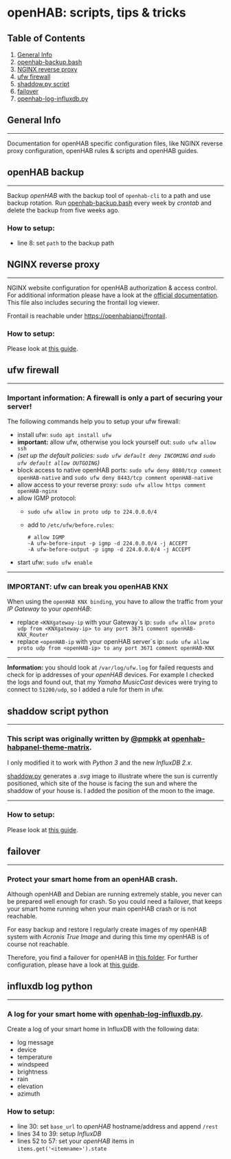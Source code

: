 # openHAB: scripts, tips & tricks

## Table of Contents
1. [General Info](#general-info)
2. [openhab-backup.bash](#openhab-backup)
3. [NGINX reverse proxy](#nginx-reverse-proxy)
4. [ufw firewall](#ufw-firewall)
5. [shaddow.py script](#shaddow-script-python)
6. [failover](#failover)
7. [openhab-log-influxdb.py](#influxdb-log-python)

## General Info
***
Documentation for openHAB specific configuration files, like NGINX reverse proxy configuration, openHAB rules & scripts and openHAB guides.

## openHAB backup
***
Backup _openHAB_ with the backup tool of ``openhab-cli`` to a path and use backup rotation.
Run [openhab-backup.bash](../openhab/openhab-backup.bash) every week by _crontab_ and delete the backup from five weeks ago.

### How to setup:
* line 8: set ``path`` to the backup path

## NGINX reverse proxy
***
NGINX website configuration for openHAB authorization & access control.
For additional information please have a look at the [official documentation](https://www.openhab.org/docs/installation/security.html#running-openhab-behind-a-reverse-proxy). This file also includes securing the frontail log viewer.

Frontail is reachable under [https://openhabianpi/frontail](https://openhabianpi/frontail).

### How to setup:
Please look at [this guide](../openhab/reverse-proxy/REVERSE-PROXY.md).

## ufw firewall
***
### __Important information:__ A firewall is only a part of securing your server!

The following commands help you to setup your ufw firewall:
* install ufw: ``sudo apt install ufw``
* __important:__ allow ufw, otherwise you lock yourself out: ``sudo ufw allow ssh``
* _(set up the default policies: ``sudo ufw default deny INCOMING`` and ``sudo ufw default allow OUTGOING``)_
* block access to native openHAB ports: ``sudo ufw deny 8080/tcp comment openHAB-native`` and ``sudo ufw deny 8443/tcp comment openHAB-native``
* allow access to your reverse proxy: ``sudo ufw allow https comment openHAB-nginx``
* allow IGMP protocol:
  * ``sudo ufw allow in proto udp to 224.0.0.0/4``
  * add to ``/etc/ufw/before.rules``: 
   
    ```
    # allow IGMP
    -A ufw-before-input -p igmp -d 224.0.0.0/4 -j ACCEPT
    -A ufw-before-output -p igmp -d 224.0.0.0/4 -j ACCEPT
    ```
* start ufw: ```sudo ufw enable```
***
### IMPORTANT: ufw can break you openHAB KNX

When using the ``openHAB KNX binding``, you have to allow the traffic from your _IP Gateway_ to your _openHAB_:
* replace ``<KNXgateway-ip`` with your Gateway`s ip: ``sudo ufw allow proto udp from <KNXgateway-ip> to any port 3671 comment openHAB-KNX_Router``
* replace ``<openHAB-ip`` with your openHAB server`s ip: ``sudo ufw allow proto udp from <openHAB-ip> to any port 3671 comment openHAB-KNX``
 
***
__Information:__ you should look at ``/var/log/ufw.log`` for failed requests and check for ip addresses of your _openHAB_ devices.
For example I checked the logs and found out, that my _Yamaha MusicCast_ devices were trying to connect to ``51200/udp``, so I added a rule for them in ufw.

## shaddow script python
***
### This script was originally written by [@pmpkk](https://github.com/pmpkk) at [openhab-habpanel-theme-matrix](https://github.com/pmpkk/openhab-habpanel-theme-matrix).
I only modified it to work with _Python 3_ and the new _InfluxDB 2.x_. 

[shaddow.py](../openhab/shaddow.py) generates a _.svg_ image to illustrate where the sun is currently positioned, which site of the house is facing the sun and where the shaddow of your house is.
I added the position of the moon to the image. 
***
### How to setup:
Please look at [this guide](../openhab/SHADDOW.md).

## failover
***
### Protect your smart home from an openHAB crash.

Although openHAB and Debian are running extremely stable, you never can be prepared well enough for crash. So you could need a failover, that keeps your smart home running when your main openHAB crash or is not reachable. 

For easy backup and restore I regularly create images of my openHAB system with _Acronis True Image_ and during this time my openHAB is of course not reachable. 

Therefore, you find a failover for openHAB in [this folder](../openhab/failover-system). For further configuration, please have a look at [this guide](../openhab/failover-system/FAILOVER.md).

## influxdb log python
***
### A log for your smart home with [openhab-log-influxdb.py](../openhab/openhab-log-influxdb.py).

Create a log of your smart home in InfluxDB with the following data:
* log message
* device
* temperature
* windspeed
* brightness
* rain
* elevation
* azimuth

### How to setup:
* line 30: set ``base_url`` to _openHAB_ hostname/address and append ``/rest``
* lines 34 to 39: setup _InfluxDB_
* lines 52 to 57: set your _openHAB_ items in ``items.get('<itemname>').state``
